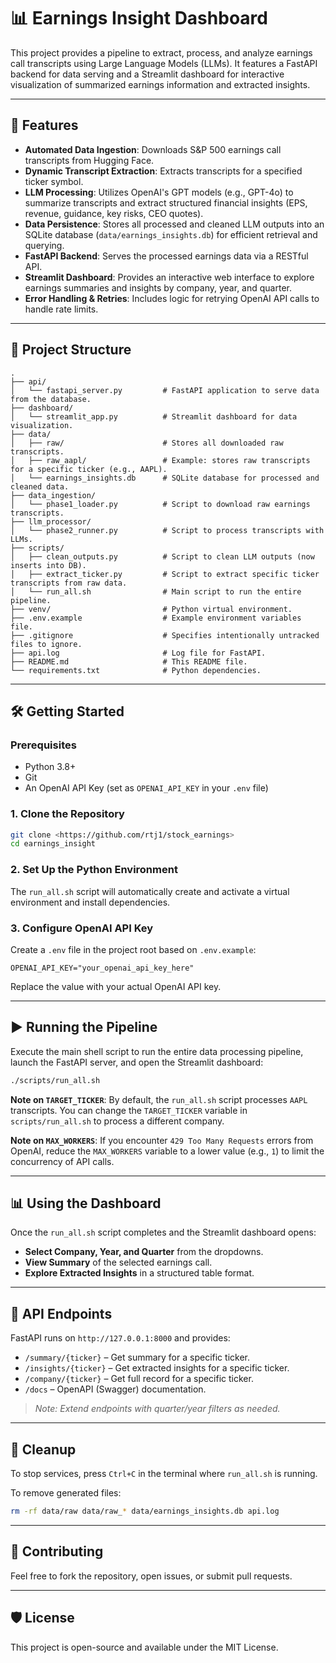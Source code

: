 # 📊 Earnings Insight Dashboard

This project provides a pipeline to extract, process, and analyze earnings call transcripts using Large Language Models (LLMs). It features a FastAPI backend for data serving and a Streamlit dashboard for interactive visualization of summarized earnings information and extracted insights.

---

## 🚀 Features

- **Automated Data Ingestion**: Downloads S&P 500 earnings call transcripts from Hugging Face.
- **Dynamic Transcript Extraction**: Extracts transcripts for a specified ticker symbol.
- **LLM Processing**: Utilizes OpenAI's GPT models (e.g., GPT-4o) to summarize transcripts and extract structured financial insights (EPS, revenue, guidance, key risks, CEO quotes).
- **Data Persistence**: Stores all processed and cleaned LLM outputs into an SQLite database (`data/earnings_insights.db`) for efficient retrieval and querying.
- **FastAPI Backend**: Serves the processed earnings data via a RESTful API.
- **Streamlit Dashboard**: Provides an interactive web interface to explore earnings summaries and insights by company, year, and quarter.
- **Error Handling & Retries**: Includes logic for retrying OpenAI API calls to handle rate limits.

---

## 📁 Project Structure

```
.
├── api/
│   └── fastapi_server.py         # FastAPI application to serve data from the database.
├── dashboard/
│   └── streamlit_app.py          # Streamlit dashboard for data visualization.
├── data/
│   ├── raw/                      # Stores all downloaded raw transcripts.
│   ├── raw_aapl/                 # Example: stores raw transcripts for a specific ticker (e.g., AAPL).
│   └── earnings_insights.db      # SQLite database for processed and cleaned data.
├── data_ingestion/
│   └── phase1_loader.py          # Script to download raw earnings transcripts.
├── llm_processor/
│   └── phase2_runner.py          # Script to process transcripts with LLMs.
├── scripts/
│   ├── clean_outputs.py          # Script to clean LLM outputs (now inserts into DB).
│   ├── extract_ticker.py         # Script to extract specific ticker transcripts from raw data.
│   └── run_all.sh                # Main script to run the entire pipeline.
├── venv/                         # Python virtual environment.
├── .env.example                  # Example environment variables file.
├── .gitignore                    # Specifies intentionally untracked files to ignore.
├── api.log                       # Log file for FastAPI.
├── README.md                     # This README file.
└── requirements.txt              # Python dependencies.
```

---

## 🛠️ Getting Started

### Prerequisites

- Python 3.8+
- Git
- An OpenAI API Key (set as `OPENAI_API_KEY` in your `.env` file)

### 1. Clone the Repository

```bash
git clone <https://github.com/rtj1/stock_earnings>
cd earnings_insight
```

### 2. Set Up the Python Environment

The `run_all.sh` script will automatically create and activate a virtual environment and install dependencies.

### 3. Configure OpenAI API Key

Create a `.env` file in the project root based on `.env.example`:

```
OPENAI_API_KEY="your_openai_api_key_here"
```

Replace the value with your actual OpenAI API key.

---

## ▶️ Running the Pipeline

Execute the main shell script to run the entire data processing pipeline, launch the FastAPI server, and open the Streamlit dashboard:

```bash
./scripts/run_all.sh
```

**Note on `TARGET_TICKER`**: By default, the `run_all.sh` script processes `AAPL` transcripts. You can change the `TARGET_TICKER` variable in `scripts/run_all.sh` to process a different company.

**Note on `MAX_WORKERS`**: If you encounter `429 Too Many Requests` errors from OpenAI, reduce the `MAX_WORKERS` variable to a lower value (e.g., `1`) to limit the concurrency of API calls.

---

## 📊 Using the Dashboard

Once the `run_all.sh` script completes and the Streamlit dashboard opens:

- **Select Company, Year, and Quarter** from the dropdowns.
- **View Summary** of the selected earnings call.
- **Explore Extracted Insights** in a structured table format.

---

## 📡 API Endpoints

FastAPI runs on `http://127.0.0.1:8000` and provides:

- `/summary/{ticker}` – Get summary for a specific ticker.
- `/insights/{ticker}` – Get extracted insights for a specific ticker.
- `/company/{ticker}` – Get full record for a specific ticker.
- `/docs` – OpenAPI (Swagger) documentation.

> *Note: Extend endpoints with quarter/year filters as needed.*

---

## 🧹 Cleanup

To stop services, press `Ctrl+C` in the terminal where `run_all.sh` is running.

To remove generated files:

```bash
rm -rf data/raw data/raw_* data/earnings_insights.db api.log
```

---

## 🤝 Contributing

Feel free to fork the repository, open issues, or submit pull requests.

---

## 🛡 License

This project is open-source and available under the MIT License.
